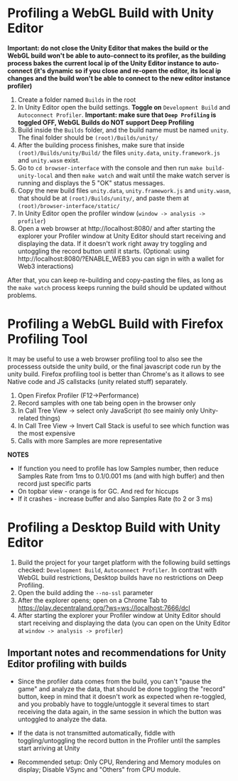 # Profiling a WebGL Build with Unity Editor
**Important: do not close the Unity Editor that makes the build or the WebGL build won't be able to auto-connect to its profiler, as the building process bakes the current local ip of the Unity Editor instance to auto-connect (it's dynamic so if you close and re-open the editor, its local ip changes and the build won't be able to connect to the new editor instance profiler)**

1. Create a folder named `Builds` in the root
2. In Unity Editor open the build settings. **Toggle on** `Development Build` and `Autoconnect Profiler`. **Important: make sure that `Deep Profiling` is toggled OFF, WebGL Builds do NOT support Deep Profiling**
3. Build inside the `Builds` folder, and the build name must be named `unity`. The final folder should be `(root)/Builds/unity/`
4. After the building process finishes, make sure that inside `(root)/Builds/unity/Build/` the files `unity.data`, `unity.framework.js` and `unity.wasm` exist.
5. Go to `cd browser-interface` with the console and then run `make build-unity-local` and then `make watch` and wait until the make watch server is running and displays the 5 "OK" status messages.
6. Copy the new build files `unity.data`, `unity.framework.js` and `unity.wasm`, that should be at `(root)/Builds/unity/`, and paste them at `(root)/browser-interface/static/`
7. In Unity Editor open the profiler window (`window -> analysis -> profiler`)
8. Open a web browser at http://localhost:8080/ and after starting the explorer your Profiler window at Unity Editor should start receiving and displaying the data. If it doesn't work right away try toggling and untoggling the record button until it starts. (Optional: using http://localhost:8080/?ENABLE_WEB3 you can sign in with a wallet for Web3 interactions)

After that, you can keep re-building and copy-pasting the files, as long as the `make watch` process keeps running the build should be updated without problems.

# Profiling a WebGL Build with Firefox Profiling Tool
It may be useful to use a web browser profiling tool to also see the processess outside the unity build, or the final javascript code run by the unity build.
Firefox profiling tool is better than Chrome's as it allows to see Native code and JS callstacks (unity related stuff) separately.

1. Open Firefox Profiler (F12→Performance)
2. Record samples with one tab being open in the browser only
3. In Call Tree View → select only JavaScript (to see mainly only Unity-related things)
4. In Call Tree View → Invert Call Stack is useful to see which function was the most expensive
5. Calls with more Samples are more representative

**NOTES**
- If function you need to profile has low Samples number, then reduce Samples Rate from 1ms to 0.1/0.001 ms (and with high buffer) and then record just specific parts
- On topbar view - orange is for GC. And red for hiccups
- If it crashes - increase buffer and also Samples Rate (to 2 or 3 ms)

# Profiling a Desktop Build with Unity Editor

1. Build the project for your target platform with the following build settings checked: `Development Build`, `Autoconnect Profiler`. In contrast with WebGL build restrictions, Desktop builds have no restrictions on Deep Profiling.
2. Open the build adding the `--no-ssl` parameter
3. After the explorer opens; open on a Chrome Tab to https://play.decentraland.org/?ws=ws://localhost:7666/dcl
4. After starting the explorer your Profiler window at Unity Editor should start receiving and displaying the data (you can open on the Unity Editor at `window -> analysis -> profiler`)

## Important notes and recommendations for Unity Editor profiling with builds

- Since the profiler data comes from the build, you can't "pause the game" and analyze the data, that should be done toggling the "record" button, keep in mind that it doesn't work as expected when re-toggled, and you probably have to toggle/untoggle it several times to start receiving the data again, in the same session in which the button was untoggled to analyze the data.

- If the data is not transmitted automatically, fiddle with toggling/untoggling the record button in the Profiler until the samples start arriving at Unity

- Recommended setup: Only CPU, Rendering and Memory modules on display; Disable VSync and "Others" from CPU module.
